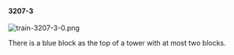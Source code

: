 #### 3207-3
![train-3207-3-0.png](https://github.com/lil-lab/nlvr/raw/master/nlvr/train/images/51/train-3207-3-0.png "train-3207-3-0.png")

There is a blue block as the top of a tower with at most two blocks.